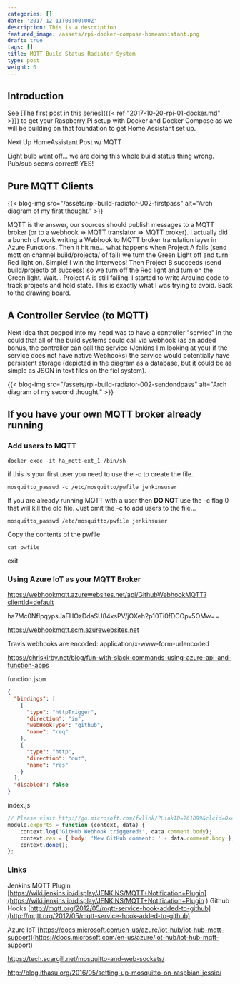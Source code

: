 ```yaml
---
categories: []
date: '2017-12-11T00:00:00Z'
description: This is a description
featured_image: /assets/rpi-docker-compose-homeassistant.png
draft: true
tags: []
title: MQTT Build Status Radiator System
type: post
weight: 0
---
```


## Introduction

See [The first post in this series]({{< ref "2017-10-20-rpi-01-docker.md" >}}) to get your Raspberry Pi setup with Docker and Docker Compose as we will be building on that foundation to get Home Assistant set up.

Next Up HomeAssistant Post w/ MQTT

Light bulb went off... we are doing this whole build status thing wrong. Pub/sub seems correct! YES!


## Pure MQTT Clients

{{< blog-img src="/assets/rpi-build-radiator-002-firstpass" alt="Arch diagram of my first thought." >}}

MQTT is the answer, our sources should publish messages to a MQTT broker (or to a webhook => MQTT translator => MQTT broker). I actually did a bunch of work writing a Webhook to MQTT broker translation layer in Azure Functions. Then it hit me... what happens when Project A fails (send mqtt on channel build/projecta/ of fail) we turn the Green Light off and turn Red light on. Simple! I win the Interwebs! Then Project B succeeds (send build/projectb of success) so we turn off the Red light and turn on the Green light. Wait... Project A is still failing. I started to write Arduino code to track projects and hold state. This is exactly what I was trying to avoid. Back to the drawing board. 

## A Controller Service (to MQTT)

Next idea that popped into my head was to have a controller "service" in the could that all of the build systems could call via webhook (as an added bonus, the controller can call the service (Jenkins I'm looking at you) if the service does not have native Webhooks) the service would potentially have persistent storage (depicted in the diagram as a database, but it could be as simple as JSON in text files on the fiel system). 

{{< blog-img src="/assets/rpi-build-radiator-002-sendondpass" alt="Arch diagram of my second thought." >}}



## If you have your own MQTT broker already running

### Add users to MQTT

```shell
docker exec -it ha_mqtt-ext_1 /bin/sh
```

if this is your first user you need to use the -c to create the file..

```shell
mosquitto_passwd -c /etc/mosquitto/pwfile jenkinsuser
```

If you are already running MQTT with a user then **DO NOT** use the -c flag 0 that will kill the old file.  Just omit the -c to add users to the file...

```shell
mosquitto_passwd /etc/mosquitto/pwfile jenkinsuser
```

Copy the contents of the pwfile

```shell
cat pwfile
```


exit


### Using Azure IoT as your MQTT Broker

https://webhookmqtt.azurewebsites.net/api/GithubWebhookMQTT?clientId=default

ha7Mc0NfIpqypsJaFHOzDdaSU84xsPV/jOXeh2p10Ti0fDCOpv5OMw==


https://webhookmqtt.scm.azurewebsites.net


Travis webhooks are encoded:
  application/x-www-form-urlencoded

https://chriskirby.net/blog/fun-with-slack-commands-using-azure-api-and-function-apps


function.json
```json
{
  "bindings": [
    {
      "type": "httpTrigger",
      "direction": "in",
      "webHookType": "github",
      "name": "req"
    },
    {
      "type": "http",
      "direction": "out",
      "name": "res"
    }
  ],
  "disabled": false
}
```
index.js
```javascript
// Please visit http://go.microsoft.com/fwlink/?LinkID=761099&clcid=0x409 for more information on settting up Github Webhooks
module.exports = function (context, data) {
    context.log('GitHub Webhook triggered!', data.comment.body);
    context.res = { body: 'New GitHub comment: ' + data.comment.body };
    context.done();
};
```


### Links

Jenkins MQTT Plugin
[https://wiki.jenkins.io/display/JENKINS/MQTT+Notification+Plugin](https://wiki.jenkins.io/display/JENKINS/MQTT+Notification+Plugin
)
Github Hooks
[http://mqtt.org/2012/05/mqtt-service-hook-added-to-github](http://mqtt.org/2012/05/mqtt-service-hook-added-to-github)


Azure IoT 
[https://docs.microsoft.com/en-us/azure/iot-hub/iot-hub-mqtt-support](https://docs.microsoft.com/en-us/azure/iot-hub/iot-hub-mqtt-support)



https://tech.scargill.net/mosquitto-and-web-sockets/

http://blog.ithasu.org/2016/05/setting-up-mosquitto-on-raspbian-jessie/

